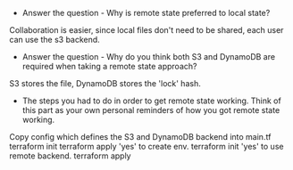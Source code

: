  - Answer the question - Why is remote state preferred to local state?

Collaboration is easier, since local files don't need to be shared, each user can use the s3 backend.

 - Answer the question - Why do you think both S3 and DynamoDB are required when taking a remote state approach?
 
 S3 stores the file, DynamoDB stores the 'lock' hash.

 - The steps you had to do in order to get remote state working. Think of this part as your own personal reminders of how you got remote state working.

 Copy config which defines the S3 and DynamoDB backend into main.tf
 terraform init 
 terraform apply 'yes' to create env.
 terraform init 'yes' to use remote backend.
 terraform apply 
